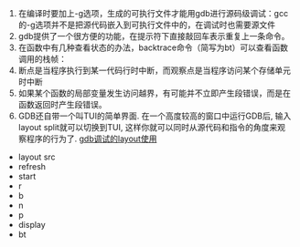1. 在编译时要加上-g选项，生成的可执行文件才能用gdb进行源码级调试：gcc的-g选项并不是把源代码嵌入到可执行文件中的，在调试时也需要源文件
2. gdb提供了一个很方便的功能，在提示符下直接敲回车表示重复上一条命令。
3. 在函数中有几种查看状态的办法，backtrace命令（简写为bt）可以查看函数调用的栈帧：
4. 断点是当程序执行到某一代码行时中断，而观察点是当程序访问某个存储单元时中断
5. 如果某个函数的局部变量发生访问越界，有可能并不立即产生段错误，而是在函数返回时产生段错误。
6. GDB还自带一个叫TUI的简单界面. 在一个高度较高的窗口中运行GDB后, 输入layout split就可以切换到TUI, 这样你就可以同时从源代码和指令的角度来观察程序的行为了.    [gdb调试的layout使用](https://blog.csdn.net/zhangjs0322/article/details/10152279)



* layout src
* refresh
* start
* r
* b
* n
* p
* display
* bt